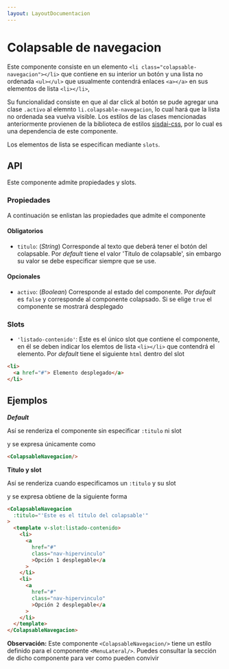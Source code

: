 ```yaml
---
layout: LayoutDocumentacion
---
```


# Colapsable de navegacion

<colapsable-navegacion-basico/>

Este componente consiste en un elemento `<li class="colapsable-navegacion"></li>` que contiene en su interior un botón y una lista no ordenada `<ul></ul>` que usualmente contendrá enlaces `<a></a>` en sus elementos de lista `<li></li>`,

Su funcionalidad consiste en que al dar click al botón se pude agregar una clase `.activo` al elemnto `li.colapsable-navegacion`, lo cual hará que la lista no ordenada sea vuelva visible. Los estilos de las clases mencionadas anteriormente provienen de la biblioteca de estilos [sisdai-css](https://github.com/salsa-community/sisdai-css), por lo cual es una dependencia de este componente.

Los elementos de lista se especifican mediante `slots`.

## API

Este componente admite propiedades y slots.

### Propiedades

A continuación se enlistan las propiedades que admite el componente

#### Obligatorios

- `titulo`: (_String_) Corresponde al texto que deberá tener el botón del colapsable. Por _default_ tiene el valor 'Titulo de colapsable', sin embargo su valor se debe especificar siempre que se use.

#### Opcionales

- `activo`: (_Boolean_) Corresponde al estado del componente. Por _default_ es `false` y corresponde al componente colapsado. Si se elige `true` el componente se mostrará desplegado

### Slots

- `'listado-contenido'`: Este es el único slot que contiene el componente, en él se deben indicar los elemtos de lista `<li></li>` que contendrá el elemento. Por _default_ tiene el siguiente `html` dentro del slot

```html
<li>
  <a href="#"> Elemento desplegado</a>
</li>
```

## Ejemplos

**_Default_**

Así se renderiza el componente sin especificar `:titulo` ni slot

<ColapsableNavegacion/>

y se expresa únicamente como

```html
<ColapsableNavegacion/>
```

**Titulo y slot**

Así se renderiza cuando especificamos un `:titulo` y su slot

<colapsable-navegacion-basico/>

y se expresa obtiene de la siguiente forma

```html
<ColapsableNavegacion
  :titulo="'Este es el título del colapsable'"
>
  <template v-slot:listado-contenido>
    <li>
      <a
        href="#"
        class="nav-hipervinculo"
        >Opción 1 desplegable</a
      >
    </li>
    <li>
      <a
        href="#"
        class="nav-hipervinculo"
        >Opción 2 desplegable</a
      >
    </li>
  </template>
</ColapsableNavegacion>
```

**Observación:** Este componente `<ColapsableNavegacion/>` tiene un estilo definido para el componente `<MenuLateral/>`. Puedes consultar la sección de dicho componente para ver como pueden convivir
